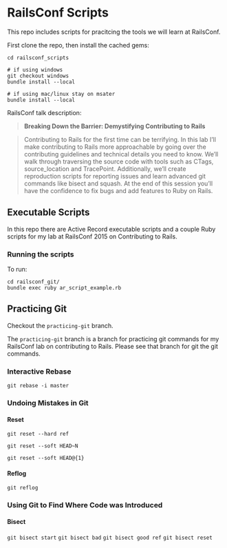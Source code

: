 # RailsConf Scripts

This repo includes scripts for pracitcing the tools we will learn at RailsConf.

First clone the repo, then install the cached gems:

```
cd railsconf_scripts

# if using windows
git checkout windows
bundle install --local

# if using mac/linux stay on msater
bundle install --local
```

RailsConf talk description:

> **Breaking Down the Barrier: Demystifying Contributing to Rails**

> Contributing to Rails for the first time can be terrifying. In this lab I’ll
make contributing to Rails more approachable by going over the contributing
guidelines and technical details you need to know. We’ll walk through traversing
the source code with tools such as CTags, source_location and TracePoint.
Additionally, we’ll create reproduction scripts for reporting issues and learn
advanced git commands like bisect and squash. At the end of this session you’ll
have the confidence to fix bugs and add features to Ruby on Rails.


## Executable Scripts

In this repo there are Active Record executable scripts and a couple Ruby scripts
for my lab at RailsConf 2015 on Contributing to Rails.

### Running the scripts

To run:

```
cd railsconf_git/
bundle exec ruby ar_script_example.rb
```

## Practicing Git

Checkout the `practicing-git` branch.

The `practicing-git` branch is a branch for practicing git commands for my RailsConf
lab on contributing to Rails. Please see that branch for git the git commands.

### Interactive Rebase

`git rebase -i master`

### Undoing Mistakes in Git

#### Reset

`git reset --hard ref`

`git reset --soft HEAD~N`

`git reset --soft HEAD@{1}`

#### Reflog

`git reflog`

### Using Git to Find Where Code was Introduced

#### Bisect

`git bisect start`
`git bisect bad`
`git bisect good ref`
`git bisect reset`

